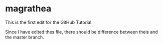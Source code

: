 # magrathea
This is the first edit for the GitHub Tutorial.

Since I have edited thes file, there should be difference between theis and the master branch.
